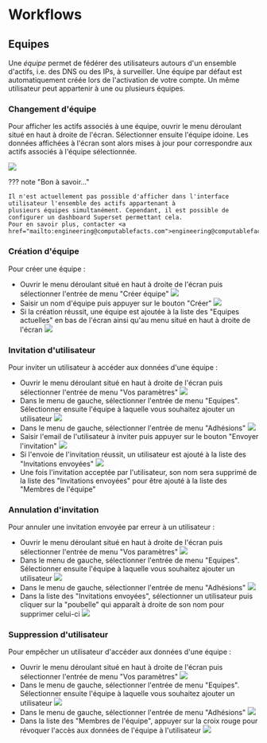 # Workflows

## Equipes

Une _équipe_ permet de fédérer des utilisateurs autours d'un ensemble d'actifs, i.e. des DNS ou des IPs, à surveiller.
Une équipe par défaut est automatiquement créée lors de l'activation de votre compte. Un même utilisateur peut
appartenir à une ou plusieurs équipes.

### Changement d'équipe

Pour afficher les actifs associés à une équipe, ouvrir le menu déroulant situé en haut à droite de l'écran. Sélectionner
ensuite l'équipe idoine. Les données affichées à l'écran sont alors mises à jour pour correspondre aux actifs associés à
l'équipe sélectionnée.

![](../img/adversarymeter/select-team.png)

??? note "Bon à savoir..."

    Il n'est actuellement pas possible d'afficher dans l'interface utilisateur l'ensemble des actifs appartenant à 
    plusieurs équipes simultanément. Cependant, il est possible de configurer un dashboard Superset permettant cela. 
    Pour en savoir plus, contacter <a href="mailto:engineering@computablefacts.com">engineering@computablefacts.com</a>.

### Création d'équipe

Pour créer une équipe :

- Ouvrir le menu déroulant situé en haut à droite de l'écran puis sélectionner l'entrée de menu "Créer équipe"
  ![](../img/adversarymeter/create-team-1.png)
- Saisir un nom d'équipe puis appuyer sur le bouton "Créer"
  ![](../img/adversarymeter/create-team-2.png)
- Si la création réussit, une équipe est ajoutée à la liste des "Equipes actuelles" en bas de l'écran ainsi qu'au
  menu situé en haut à droite de l'écran
  ![](../img/adversarymeter/create-team-3.png)

### Invitation d'utilisateur

Pour inviter un utilisateur à accéder aux données d'une équipe :

- Ouvrir le menu déroulant situé en haut à droite de l'écran puis sélectionner l'entrée de menu "Vos paramètres"
  ![](../img/adversarymeter/invite-user-1.png)
- Dans le menu de gauche, sélectionner l'entrée de menu "Equipes". Sélectionner ensuite l'équipe à laquelle vous
  souhaitez ajouter un utilisateur
  ![](../img/adversarymeter/invite-user-2.png)
- Dans le menu de gauche, sélectionner l'entrée de menu "Adhésions"
  ![](../img/adversarymeter/invite-user-3.png)
- Saisir l'email de l'utilisateur à inviter puis appuyer sur le bouton "Envoyer l'invitation"
  ![](../img/adversarymeter/invite-user-4.png)
- Si l'envoie de l'invitation réussit, un utilisateur est ajouté à la liste des "Invitations envoyées"
  ![](../img/adversarymeter/invite-user-5.png)
- Une fois l'invitation acceptée par l'utilisateur, son nom sera supprimé de la liste des "Invitations envoyées" pour
  être ajouté à la liste des "Membres de l'équipe"

### Annulation d'invitation

Pour annuler une invitation envoyée par erreur à un utilisateur :

- Ouvrir le menu déroulant situé en haut à droite de l'écran puis sélectionner l'entrée de menu "Vos paramètres"
  ![](../img/adversarymeter/invite-user-1.png)
- Dans le menu de gauche, sélectionner l'entrée de menu "Equipes". Sélectionner ensuite l'équipe à laquelle vous
  souhaitez ajouter un utilisateur
  ![](../img/adversarymeter/invite-user-2.png)
- Dans le menu de gauche, sélectionner l'entrée de menu "Adhésions"
  ![](../img/adversarymeter/invite-user-3.png)
- Dans la liste des "Invitations envoyées", sélectionner un utilisateur puis cliquer sur la "poubelle" qui apparaît à
  droite de son nom pour supprimer celui-ci
  ![](../img/adversarymeter/cancel-invite-user-4.png)

### Suppression d'utilisateur

Pour empêcher un utilisateur d'accéder aux données d'une équipe :

- Ouvrir le menu déroulant situé en haut à droite de l'écran puis sélectionner l'entrée de menu "Vos paramètres"
  ![](../img/adversarymeter/invite-user-1.png)
- Dans le menu de gauche, sélectionner l'entrée de menu "Equipes". Sélectionner ensuite l'équipe à laquelle vous
  souhaitez ajouter un utilisateur
  ![](../img/adversarymeter/invite-user-2.png)
- Dans le menu de gauche, sélectionner l'entrée de menu "Adhésions"
  ![](../img/adversarymeter/invite-user-3.png)
- Dans la liste des "Membres de l'équipe", appuyer sur la croix rouge pour révoquer l'accès aux données de l'équipe à
  l'utilisateur
  ![](../img/adversarymeter/remove-user-4.png)


